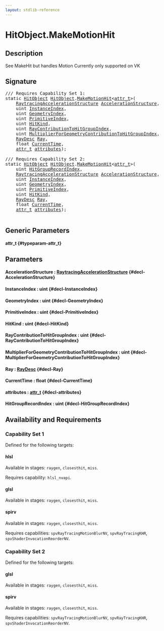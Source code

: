 ```yaml
---
layout: stdlib-reference
---
```


# HitObject\.MakeMotionHit

## Description

See MakeHit but handles Motion
Currently only supported on VK




## Signature 

<pre>
/// Requires Capability Set 1:
<span class='code_keyword'>static</span> <a href="/stdlib-reference/types/HitObject/index" class="code_type">HitObject</a> <a href="/stdlib-reference/types/HitObject/index" class="code_type">HitObject</a>.<a href="/stdlib-reference/types/HitObject/MakeMotionHit">MakeMotionHit</a>&lt;<a href="/stdlib-reference/types/HitObject/MakeMotionHit#typeparam-attr_t" class="code_type">attr_t</a>&gt;(
    <a href="/stdlib-reference/types/RaytracingAccelerationStructure/index" class="code_type">RaytracingAccelerationStructure</a> <a href="/stdlib-reference/types/HitObject/MakeMotionHit#decl-AccelerationStructure" class="code_param">AccelerationStructure</a>,
    <span class="code_keyword">uint</span> <a href="/stdlib-reference/types/HitObject/MakeMotionHit#decl-InstanceIndex" class="code_param">InstanceIndex</a>,
    <span class="code_keyword">uint</span> <a href="/stdlib-reference/types/HitObject/MakeMotionHit#decl-GeometryIndex" class="code_param">GeometryIndex</a>,
    <span class="code_keyword">uint</span> <a href="/stdlib-reference/types/HitObject/MakeMotionHit#decl-PrimitiveIndex" class="code_param">PrimitiveIndex</a>,
    <span class="code_keyword">uint</span> <a href="/stdlib-reference/types/HitObject/MakeMotionHit#decl-HitKind" class="code_param">HitKind</a>,
    <span class="code_keyword">uint</span> <a href="/stdlib-reference/types/HitObject/MakeMotionHit#decl-RayContributionToHitGroupIndex" class="code_param">RayContributionToHitGroupIndex</a>,
    <span class="code_keyword">uint</span> <a href="/stdlib-reference/types/HitObject/MakeMotionHit#decl-MultiplierForGeometryContributionToHitGroupIndex" class="code_param">MultiplierForGeometryContributionToHitGroupIndex</a>,
    <a href="/stdlib-reference/types/RayDesc/index" class="code_type">RayDesc</a> <a href="/stdlib-reference/types/HitObject/MakeMotionHit#decl-Ray" class="code_param">Ray</a>,
    <span class="code_keyword">float</span> <a href="/stdlib-reference/types/HitObject/MakeMotionHit#decl-CurrentTime" class="code_param">CurrentTime</a>,
    <a href="/stdlib-reference/types/HitObject/MakeMotionHit#typeparam-attr_t" class="code_type">attr_t</a> <a href="/stdlib-reference/types/HitObject/MakeMotionHit#decl-attributes" class="code_param">attributes</a>);

/// Requires Capability Set 2:
<span class='code_keyword'>static</span> <a href="/stdlib-reference/types/HitObject/index" class="code_type">HitObject</a> <a href="/stdlib-reference/types/HitObject/index" class="code_type">HitObject</a>.<a href="/stdlib-reference/types/HitObject/MakeMotionHit">MakeMotionHit</a>&lt;<a href="/stdlib-reference/types/HitObject/MakeMotionHit#typeparam-attr_t" class="code_type">attr_t</a>&gt;(
    <span class="code_keyword">uint</span> <a href="/stdlib-reference/types/HitObject/MakeMotionHit#decl-HitGroupRecordIndex" class="code_param">HitGroupRecordIndex</a>,
    <a href="/stdlib-reference/types/RaytracingAccelerationStructure/index" class="code_type">RaytracingAccelerationStructure</a> <a href="/stdlib-reference/types/HitObject/MakeMotionHit#decl-AccelerationStructure" class="code_param">AccelerationStructure</a>,
    <span class="code_keyword">uint</span> <a href="/stdlib-reference/types/HitObject/MakeMotionHit#decl-InstanceIndex" class="code_param">InstanceIndex</a>,
    <span class="code_keyword">uint</span> <a href="/stdlib-reference/types/HitObject/MakeMotionHit#decl-GeometryIndex" class="code_param">GeometryIndex</a>,
    <span class="code_keyword">uint</span> <a href="/stdlib-reference/types/HitObject/MakeMotionHit#decl-PrimitiveIndex" class="code_param">PrimitiveIndex</a>,
    <span class="code_keyword">uint</span> <a href="/stdlib-reference/types/HitObject/MakeMotionHit#decl-HitKind" class="code_param">HitKind</a>,
    <a href="/stdlib-reference/types/RayDesc/index" class="code_type">RayDesc</a> <a href="/stdlib-reference/types/HitObject/MakeMotionHit#decl-Ray" class="code_param">Ray</a>,
    <span class="code_keyword">float</span> <a href="/stdlib-reference/types/HitObject/MakeMotionHit#decl-CurrentTime" class="code_param">CurrentTime</a>,
    <a href="/stdlib-reference/types/HitObject/MakeMotionHit#typeparam-attr_t" class="code_type">attr_t</a> <a href="/stdlib-reference/types/HitObject/MakeMotionHit#decl-attributes" class="code_param">attributes</a>);

</pre>

## Generic Parameters

#### attr\_t {#typeparam-attr_t}

## Parameters

#### AccelerationStructure  : [RaytracingAccelerationStructure](/stdlib-reference/types/RaytracingAccelerationStructure/index) {#decl-AccelerationStructure}
#### InstanceIndex  : uint {#decl-InstanceIndex}
#### GeometryIndex  : uint {#decl-GeometryIndex}
#### PrimitiveIndex  : uint {#decl-PrimitiveIndex}
#### HitKind  : uint {#decl-HitKind}
#### RayContributionToHitGroupIndex  : uint {#decl-RayContributionToHitGroupIndex}
#### MultiplierForGeometryContributionToHitGroupIndex  : uint {#decl-MultiplierForGeometryContributionToHitGroupIndex}
#### Ray  : [RayDesc](/stdlib-reference/types/RayDesc/index) {#decl-Ray}
#### CurrentTime  : float {#decl-CurrentTime}
#### attributes  : [attr\_t](/stdlib-reference/types/HitObject/MakeMotionHit#typeparam-attr_t) {#decl-attributes}
#### HitGroupRecordIndex  : uint {#decl-HitGroupRecordIndex}

## Availability and Requirements

### Capability Set 1

Defined for the following targets:

#### hlsl
Available in stages: `raygen`, `closesthit`, `miss`.

Requires capability: `hlsl_nvapi`.
#### glsl
Available in stages: `raygen`, `closesthit`, `miss`.

#### spirv
Available in stages: `raygen`, `closesthit`, `miss`.

Requires capabilities: `spvRayTracingMotionBlurNV`, `spvRayTracingKHR`, `spvShaderInvocationReorderNV`.

### Capability Set 2

Defined for the following targets:

#### glsl
Available in stages: `raygen`, `closesthit`, `miss`.

#### spirv
Available in stages: `raygen`, `closesthit`, `miss`.

Requires capabilities: `spvRayTracingMotionBlurNV`, `spvRayTracingKHR`, `spvShaderInvocationReorderNV`.


